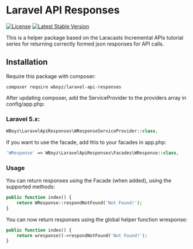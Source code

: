 # Laravel API Responses

[![License](https://poser.pugx.org/wboyz/laravel-api-responses/license)](https://packagist.org/packages/wboyz/laravel-api-responses)
[![Latest Stable Version](https://poser.pugx.org/wboyz/laravel-api-responses/v/stable)](https://packagist.org/packages/wboyz/laravel-api-responses)

This is a helper package based on the Laracasts Incremental APIs tutorial series for returning correctly formed json responses for API calls.

## Installation

Require this package with composer:

```
composer require wboyz/laravel-api-responses
```

After updating composer, add the ServiceProvider to the providers array in config/app.php:

### Laravel 5.x:

```php
WBoyz\LaravelApiResponses\WResponseServiceProvider::class,
```

If you want to use the facade, add this to your facades in app.php:

```php
'WResponse' => WBoyz\LaravelApiResponses\Facades\WResponse::class,
```

### Usage

You can return responses using the Facade (when added), using the supported methods:

```php
public function index() {
    return WResponse::respondNotFound('Not Found!');
}
```

You can now return responses using the global helper function wresponse:

```php
public function index() {
    return wresponse()->respondNotFound('Not Found!');
}
```
